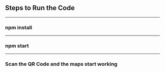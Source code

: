 ## Steps to Run the Code
---

### npm install
---
### npm start

---
### Scan the QR Code and the maps start working
